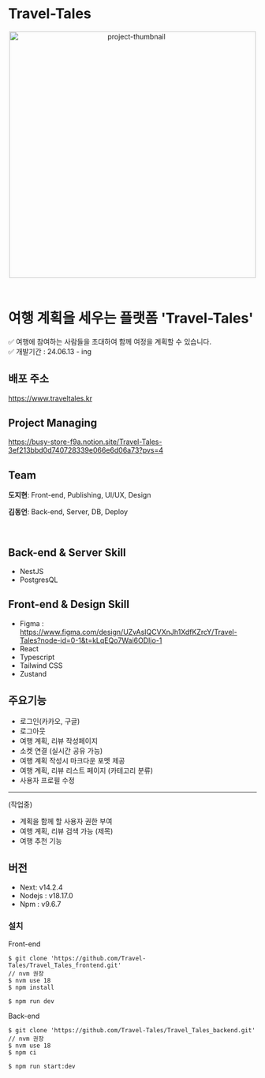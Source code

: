 # Travel-Tales

<p align="center" style="margin-bottom:60px">
<img width="500" alt="project-thumbnail" src="https://github.com/jihyeon-Do/cine-square-renewal/assets/62285862/98786fd4-5eb4-45c7-8532-6305701460b7"></p>

# 여행 계획을 세우는 플랫폼 'Travel-Tales'

✅ 여행에 참여하는 사람들을 초대하여 함께 여정을 계획할 수 있습니다.<br>
✅ 개발기간 : 24.06.13 - ing

## 배포 주소

https://www.traveltales.kr

## Project Managing

https://busy-store-f9a.notion.site/Travel-Tales-3ef213bbd0d740728339e066e6d06a73?pvs=4

## Team

**도지현**: Front-end, Publishing, UI/UX, Design

**김동언**: Back-end, Server, DB, Deploy

<br>

## Back-end & Server Skill

- NestJS
- PostgresQL

## Front-end & Design Skill

- Figma : https://www.figma.com/design/UZvAsIQCVXnJh1XdfKZrcY/Travel-Tales?node-id=0-1&t=kLqEQo7Wai6ODIjo-1
- React
- Typescript
- Tailwind CSS
- Zustand

## 주요기능

- 로그인(카카오, 구글)
- 로그아웃
- 여행 계획, 리뷰 작성페이지
- 소켓 연결 (실시간 공유 가능)
- 여행 계획 작성시 마크다운 포멧 제공
- 여행 계획, 리뷰 리스트 페이지 (카테고리 분류)
- 사용자 프로필 수정

---

(작업중)

- 계획을 함께 할 사용자 권한 부여
- 여행 계획, 리뷰 검색 가능 (제목)
- 여행 추천 기능

## 버전

- Next: v14.2.4
- Nodejs : v18.17.0
- Npm : v9.6.7

### 설치

Front-end

```
$ git clone 'https://github.com/Travel-Tales/Travel_Tales_frontend.git'
// nvm 권장
$ nvm use 18
$ npm install
```

```
$ npm run dev
```

Back-end

```
$ git clone 'https://github.com/Travel-Tales/Travel_Tales_backend.git'
// nvm 권장
$ nvm use 18
$ npm ci
```

```
$ npm run start:dev
```
